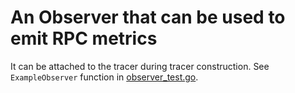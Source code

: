 An Observer that can be used to emit RPC metrics
================================================

It can be attached to the tracer during tracer construction.
See `ExampleObserver` function in [observer_test.go](./observer_test.go).
